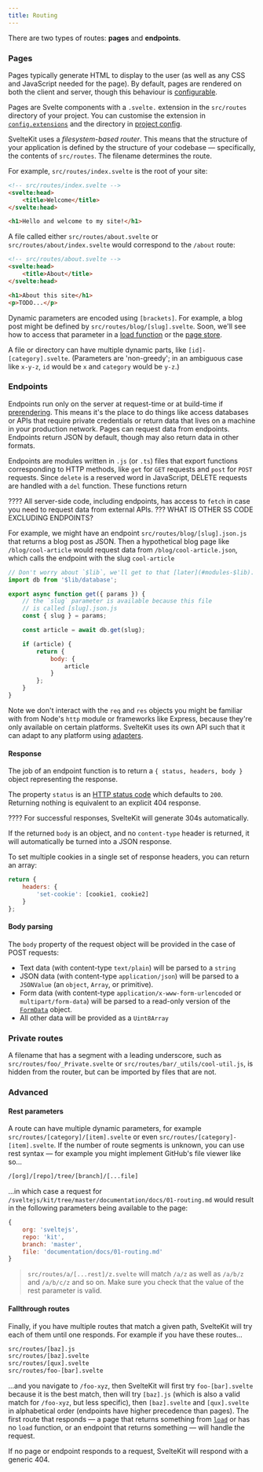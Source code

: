 ```yaml
---
title: Routing
---
```


There are two types of routes: **pages** and **endpoints**.

### Pages

Pages typically generate HTML to display to the user (as well as any CSS and JavaScript needed for the page). By default, pages are rendered on both the client and server, though this behaviour is [configurable](#rendering).

Pages are Svelte components with a `.svelte.` extension in the `src/routes` directory of your project. You can customise the extension in [`config.extensions`](#configuration) and the directory in [project config](#configuration).

SvelteKit uses a _filesystem-based router_. This means that the structure of your application is defined by the structure of your codebase — specifically, the contents of `src/routes`. The filename determines the route.

For example, `src/routes/index.svelte` is the root of your site:

```html
<!-- src/routes/index.svelte -->
<svelte:head>
	<title>Welcome</title>
</svelte:head>

<h1>Hello and welcome to my site!</h1>
```

A file called either `src/routes/about.svelte` or `src/routes/about/index.svelte` would correspond to the `/about` route:

```html
<!-- src/routes/about.svelte -->
<svelte:head>
	<title>About</title>
</svelte:head>

<h1>About this site</h1>
<p>TODO...</p>
```

Dynamic parameters are encoded using `[brackets]`. For example, a blog post might be defined by `src/routes/blog/[slug].svelte`. Soon, we'll see how to access that parameter in a [load function](#loading) or the [page store](#modules-$app-stores).

A file or directory can have multiple dynamic parts, like `[id]-[category].svelte`. (Parameters are 'non-greedy'; in an ambiguous case like `x-y-z`, `id` would be `x` and `category` would be `y-z`.)

### Endpoints

Endpoints run only on the server at request-time or at build-time if [prerendering](#rendering-prerender). This means it's the place to do things like access databases or APIs that require private credentials or return data that lives on a machine in your production network. Pages can request data from endpoints. Endpoints return JSON by default, though may also return data in other formats.

Endpoints are modules written in `.js` (or `.ts`) files that export functions corresponding to HTTP methods, like `get` for `GET` requests and `post` for `POST` requests. Since `delete` is a reserved word in JavaScript, DELETE requests are handled with a `del` function. These functions return

???? All server-side code, including endpoints, has access to `fetch` in case you need to request data from external APIs. ??? WHAT IS OTHER SS CODE EXCLUDING ENDPOINTS?

For example, we might have an endpoint `src/routes/blog/[slug].json.js` that returns a blog post as JSON. Then a hypothetical blog page like `/blog/cool-article` would request data from `/blog/cool-article.json`, which calls the endpoint with the slug `cool-article`

```js
// Don't worry about `$lib`, we'll get to that [later](#modules-$lib).
import db from '$lib/database';

export async function get({ params }) {
	// the `slug` parameter is available because this file
	// is called [slug].json.js
	const { slug } = params;

	const article = await db.get(slug);

	if (article) {
		return {
			body: {
				article
			}
		};
	}
}
```

Note we don't interact with the `req` and `res` objects you might be familiar with from Node's `http` module or frameworks like Express, because they're only available on certain platforms. SvelteKit uses its own API such that it can adapt to any platform using [adapters](#adapters).

#### Response

The job of an endpoint function is to return a `{ status, headers, body }` object representing the response.

The property `status` is an [HTTP status code](https://httpstatusdogs.com) which defaults to `200`. Returning nothing is equivalent to an explicit 404 response.

???? For successful responses, SvelteKit will generate 304s automatically.

If the returned `body` is an object, and no `content-type` header is returned, it will automatically be turned into a JSON response.

To set multiple cookies in a single set of response headers, you can return an array:

```js
return {
	headers: {
		'set-cookie': [cookie1, cookie2]
	}
};
```

#### Body parsing

The `body` property of the request object will be provided in the case of POST requests:
- Text data (with content-type `text/plain`) will be parsed to a `string`
- JSON data (with content-type `application/json`) will be parsed to a `JSONValue` (an `object`, `Array`, or primitive).
- Form data (with content-type `application/x-www-form-urlencoded` or `multipart/form-data`) will be parsed to a read-only version of the [`FormData`](https://developer.mozilla.org/en-US/docs/Web/API/FormData) object.
- All other data will be provided as a `Uint8Array`

### Private routes

A filename that has a segment with a leading underscore, such as `src/routes/foo/_Private.svelte` or `src/routes/bar/_utils/cool-util.js`, is hidden from the router, but can be imported by files that are not.

### Advanced

#### Rest parameters

A route can have multiple dynamic parameters, for example `src/routes/[category]/[item].svelte` or even `src/routes/[category]-[item].svelte`. If the number of route segments is unknown, you can use rest syntax — for example you might implement GitHub's file viewer like so...

```bash
/[org]/[repo]/tree/[branch]/[...file]
```

...in which case a request for `/sveltejs/kit/tree/master/documentation/docs/01-routing.md` would result in the following parameters being available to the page:

```js
{
	org: 'sveltejs',
	repo: 'kit',
	branch: 'master',
	file: 'documentation/docs/01-routing.md'
}
```

> `src/routes/a/[...rest]/z.svelte` will match `/a/z` as well as `/a/b/z` and `/a/b/c/z` and so on. Make sure you check that the value of the rest parameter is valid.

#### Fallthrough routes

Finally, if you have multiple routes that match a given path, SvelteKit will try each of them until one responds. For example if you have these routes...

```bash
src/routes/[baz].js
src/routes/[baz].svelte
src/routes/[qux].svelte
src/routes/foo-[bar].svelte
```

...and you navigate to `/foo-xyz`, then SvelteKit will first try `foo-[bar].svelte` because it is the best match, then will try `[baz].js` (which is also a valid match for `/foo-xyz`, but less specific), then `[baz].svelte` and `[qux].svelte` in alphabetical order (endpoints have higher precedence than pages). The first route that responds — a page that returns something from [`load`](#loading) or has no `load` function, or an endpoint that returns something — will handle the request.

If no page or endpoint responds to a request, SvelteKit will respond with a generic 404.
